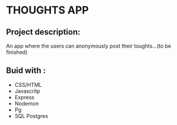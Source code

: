 # THOUGHTS APP #

## Project description:

An app where the users can anonymously post their toughts...(to be finished)  

## Buid with :

* CSS/HTML
* Javascritp
* Express
* Nodemon
* Pg
* SQL Postgres
